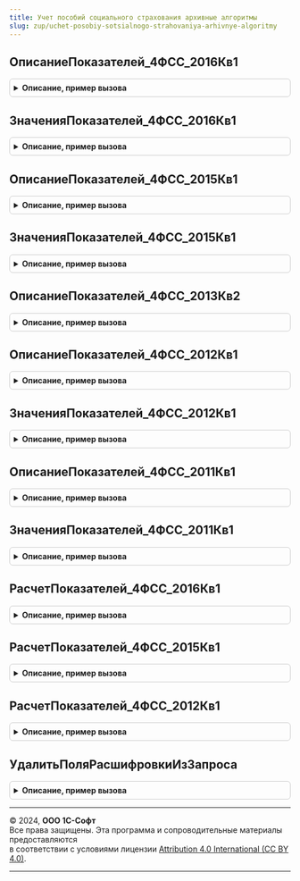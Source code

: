 ```yaml
---
title: Учет пособий социального страхования архивные алгоритмы
slug: zup/uchet-posobiy-sotsialnogo-strahovaniya-arhivnye-algoritmy
---
```



## ОписаниеПоказателей_4ФСС_2016Кв1
<details style="margin: 1em 0; padding: 0.5em; border: 1px solid #ccc; border-radius: 6px;">

<summary style="font-weight: bold; cursor: pointer;">Описание, пример вызова</summary>

```bsl

// 4-ФСС

Процедура ОписаниеПоказателей_4ФСС_2016Кв1(ПоказателиОтчета) Экспорт
```

Пример вызова
```bsl
УчетПособийСоциальногоСтрахованияАрхивныеАлгоритмы.ОписаниеПоказателей_4ФСС_2016Кв1(ПоказателиОтчета) 
```
</details>

## ЗначенияПоказателей_4ФСС_2016Кв1
<details style="margin: 1em 0; padding: 0.5em; border: 1px solid #ccc; border-radius: 6px;">

<summary style="font-weight: bold; cursor: pointer;">Описание, пример вызова</summary>

```bsl

Процедура ЗначенияПоказателей_4ФСС_2016Кв1(ПараметрыОтчета, Контейнер) Экспорт
```

Пример вызова
```bsl
УчетПособийСоциальногоСтрахованияАрхивныеАлгоритмы.ЗначенияПоказателей_4ФСС_2016Кв1(ПараметрыОтчета, Контейнер) 
```
</details>

## ОписаниеПоказателей_4ФСС_2015Кв1
<details style="margin: 1em 0; padding: 0.5em; border: 1px solid #ccc; border-radius: 6px;">

<summary style="font-weight: bold; cursor: pointer;">Описание, пример вызова</summary>

```bsl

Процедура ОписаниеПоказателей_4ФСС_2015Кв1(ПоказателиОтчета) Экспорт
```

Пример вызова
```bsl
УчетПособийСоциальногоСтрахованияАрхивныеАлгоритмы.ОписаниеПоказателей_4ФСС_2015Кв1(ПоказателиОтчета) 
```
</details>

## ЗначенияПоказателей_4ФСС_2015Кв1
<details style="margin: 1em 0; padding: 0.5em; border: 1px solid #ccc; border-radius: 6px;">

<summary style="font-weight: bold; cursor: pointer;">Описание, пример вызова</summary>

```bsl

Процедура ЗначенияПоказателей_4ФСС_2015Кв1(ПараметрыОтчета, Контейнер) Экспорт
```

Пример вызова
```bsl
УчетПособийСоциальногоСтрахованияАрхивныеАлгоритмы.ЗначенияПоказателей_4ФСС_2015Кв1(ПараметрыОтчета, Контейнер) 
```
</details>

## ОписаниеПоказателей_4ФСС_2013Кв2
<details style="margin: 1em 0; padding: 0.5em; border: 1px solid #ccc; border-radius: 6px;">

<summary style="font-weight: bold; cursor: pointer;">Описание, пример вызова</summary>

```bsl

Процедура ОписаниеПоказателей_4ФСС_2013Кв2(ПоказателиОтчета) Экспорт
```

Пример вызова
```bsl
УчетПособийСоциальногоСтрахованияАрхивныеАлгоритмы.ОписаниеПоказателей_4ФСС_2013Кв2(ПоказателиОтчета) 
```
</details>

## ОписаниеПоказателей_4ФСС_2012Кв1
<details style="margin: 1em 0; padding: 0.5em; border: 1px solid #ccc; border-radius: 6px;">

<summary style="font-weight: bold; cursor: pointer;">Описание, пример вызова</summary>

```bsl

Процедура ОписаниеПоказателей_4ФСС_2012Кв1(ПоказателиОтчета) Экспорт
```

Пример вызова
```bsl
УчетПособийСоциальногоСтрахованияАрхивныеАлгоритмы.ОписаниеПоказателей_4ФСС_2012Кв1(ПоказателиОтчета) 
```
</details>

## ЗначенияПоказателей_4ФСС_2012Кв1
<details style="margin: 1em 0; padding: 0.5em; border: 1px solid #ccc; border-radius: 6px;">

<summary style="font-weight: bold; cursor: pointer;">Описание, пример вызова</summary>

```bsl

Процедура ЗначенияПоказателей_4ФСС_2012Кв1(ПараметрыОтчета, Контейнер) Экспорт
```

Пример вызова
```bsl
УчетПособийСоциальногоСтрахованияАрхивныеАлгоритмы.ЗначенияПоказателей_4ФСС_2012Кв1(ПараметрыОтчета, Контейнер) 
```
</details>

## ОписаниеПоказателей_4ФСС_2011Кв1
<details style="margin: 1em 0; padding: 0.5em; border: 1px solid #ccc; border-radius: 6px;">

<summary style="font-weight: bold; cursor: pointer;">Описание, пример вызова</summary>

```bsl

Процедура ОписаниеПоказателей_4ФСС_2011Кв1(ПоказателиОтчета) Экспорт
```

Пример вызова
```bsl
УчетПособийСоциальногоСтрахованияАрхивныеАлгоритмы.ОписаниеПоказателей_4ФСС_2011Кв1(ПоказателиОтчета) 
```
</details>

## ЗначенияПоказателей_4ФСС_2011Кв1
<details style="margin: 1em 0; padding: 0.5em; border: 1px solid #ccc; border-radius: 6px;">

<summary style="font-weight: bold; cursor: pointer;">Описание, пример вызова</summary>

```bsl

Процедура ЗначенияПоказателей_4ФСС_2011Кв1(ПараметрыОтчета, Контейнер) Экспорт
```

Пример вызова
```bsl
УчетПособийСоциальногоСтрахованияАрхивныеАлгоритмы.ЗначенияПоказателей_4ФСС_2011Кв1(ПараметрыОтчета, Контейнер) 
```
</details>

## РасчетПоказателей_4ФСС_2016Кв1
<details style="margin: 1em 0; padding: 0.5em; border: 1px solid #ccc; border-radius: 6px;">

<summary style="font-weight: bold; cursor: pointer;">Описание, пример вызова</summary>

```bsl


Процедура РасчетПоказателей_4ФСС_2016Кв1(НачалоПериода, ОкончаниеПериода, Организация, ОписаниеТаблиц, ПодробныеДанные = Ложь) Экспорт
```

Пример вызова
```bsl
УчетПособийСоциальногоСтрахованияАрхивныеАлгоритмы.РасчетПоказателей_4ФСС_2016Кв1(НачалоПериода, ОкончаниеПериода, Организация, ОписаниеТаблиц, ПодробныеДанные);
```
</details>

## РасчетПоказателей_4ФСС_2015Кв1
<details style="margin: 1em 0; padding: 0.5em; border: 1px solid #ccc; border-radius: 6px;">

<summary style="font-weight: bold; cursor: pointer;">Описание, пример вызова</summary>

```bsl

Процедура РасчетПоказателей_4ФСС_2015Кв1(НачалоПериода, ОкончаниеПериода, Организация, ОписаниеТаблиц, ПодробныеДанные = Ложь) Экспорт
```

Пример вызова
```bsl
УчетПособийСоциальногоСтрахованияАрхивныеАлгоритмы.РасчетПоказателей_4ФСС_2015Кв1(НачалоПериода, ОкончаниеПериода, Организация, ОписаниеТаблиц, ПодробныеДанные);
```
</details>

## РасчетПоказателей_4ФСС_2012Кв1
<details style="margin: 1em 0; padding: 0.5em; border: 1px solid #ccc; border-radius: 6px;">

<summary style="font-weight: bold; cursor: pointer;">Описание, пример вызова</summary>

```bsl

Процедура РасчетПоказателей_4ФСС_2012Кв1(НачалоПериода, ОкончаниеПериода, Организация, ОписаниеТаблиц, ПодробныеДанные = Ложь) Экспорт
```

Пример вызова
```bsl
УчетПособийСоциальногоСтрахованияАрхивныеАлгоритмы.РасчетПоказателей_4ФСС_2012Кв1(НачалоПериода, ОкончаниеПериода, Организация, ОписаниеТаблиц, ПодробныеДанные);
```
</details>

## УдалитьПоляРасшифровкиИзЗапроса
<details style="margin: 1em 0; padding: 0.5em; border: 1px solid #ccc; border-radius: 6px;">

<summary style="font-weight: bold; cursor: pointer;">Описание, пример вызова</summary>

```bsl

// Вызовы экспортных методов


// Копии неэкспортных методов

Функция УдалитьПоляРасшифровкиИзЗапроса(ТекстЗапроса, МассивПолей) Экспорт
```

Пример вызова
```bsl
Результат = УчетПособийСоциальногоСтрахованияАрхивныеАлгоритмы.УдалитьПоляРасшифровкиИзЗапроса(ТекстЗапроса, МассивПолей));
```
</details>

---

© 2024, **ООО 1С-Софт**  
Все права защищены. Эта программа и сопроводительные материалы предоставляются  
в соответствии с условиями лицензии [Attribution 4.0 International (CC BY 4.0)](https://creativecommons.org/licenses/by/4.0/legalcode).

---
